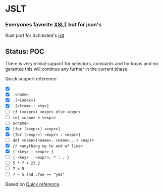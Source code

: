 # JSLT

### Everyones favorite [XSLT](https://www.w3schools.com/xml/xsl_intro.asp) but for json's

Rust port for Schibsted's [jslt](https://github.com/schibsted/jslt#jslt)

## Status: POC

There is very minial support for selectors, constants and for loops and no garantee this will continue any further in the current phase.

Quick support reference:

- [x] `.`
- [x] `.<name>`
- [x] `.[<index>]`
- [x] `.[<from> : <to>]`
- [ ] `if (<expr>) <expr> else <expr>`
- [ ] `let <name> = <expr>`
- [ ] `$<name>`
- [x] `[for (<expr>) <expr>]`
- [x] `{for (<expr>) <expr> : <expr>}`
- [ ] `def <name>(<name>, <name>...) <expr>	`
- [x] `// <anything up to end of line>`
- [x] `{ <key> : <expr> }`
- [ ] `{ <key> : <expr>, * : . }`
- [ ] `5 * 7 + 23.2`
- [ ] `7 < 5`
- [ ] `7 < 5 and .foo == "yes"`
 
Based on [Quick reference](https://github.com/schibsted/jslt#quick-references)
